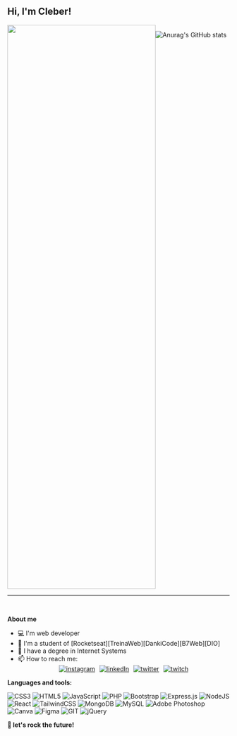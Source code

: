 <h2>Hi, I'm Cleber!</h2>
<div style="display:flex";justify-content:center>

  <img style="width:35vw;height:32vh" src="https://c.tenor.com/jM0aoM8e-iEAAAAM/web-developer-mycrxn.gif"/>

 ![Anurag's GitHub stats](https://github-readme-stats.vercel.app/api?username=cleberjunio&show_icons=true&theme=merko)</div>
 


* * *

<br/>

**About me**
- 💻 I'm web developer
- 🚀 I'm a student  of [Rocketseat][TreinaWeb][DankiCode][B7Web][DIO]
- 📝 I have a degree in Internet Systems
- 📫 How to reach me:<div style="display:flex;justify-content:center; gap:10px">[![instagram](https://img.shields.io/badge/Instagram-E4405F?style=for-the-badge&logo=instagram&logoColor=white)](https://www.instagram.com/juniocleberjunio/)
[![linkedIn](https://img.shields.io/badge/LinkedIn-0077B5?style=for-the-badge&logo=linkedin&logoColor=white)](https://www.linkedin.com/in/cleber-junio-7b999967/) 
[![twitter](https://img.shields.io/badge/Twitter-1DA1F2?style=for-the-badge&logo=twitter&logoColor=white)](https://twitter.com/CJMT77)
[![twitch](https://img.shields.io/badge/Twitch-9146FF?style=for-the-badge&logo=twitch&logoColor=white)](https://www.twitch.tv/cleber_ti)</div>

**Languages and tools:**

![CSS3](https://img.shields.io/badge/css3-%231572B6.svg?style=flat&logo=css3&logoColor=white) ![HTML5](https://img.shields.io/badge/html5-%23E34F26.svg?style=flat&logo=html5&logoColor=white) ![JavaScript](https://img.shields.io/badge/javascript-%23323330.svg?style=flat&logo=javascript&logoColor=%23F7DF1E) ![PHP](https://img.shields.io/badge/php-%23777BB4.svg?style=flat&logo=php&logoColor=white) ![Bootstrap](https://img.shields.io/badge/bootstrap-%23563D7C.svg?style=flat&logo=bootstrap&logoColor=white) ![Express.js](https://img.shields.io/badge/express.js-%23404d59.svg?style=flat&logo=express&logoColor=%2361DAFB) ![NodeJS](https://img.shields.io/badge/node.js-6DA55F?style=flat&logo=node.js&logoColor=white) ![React](https://img.shields.io/badge/react-%2320232a.svg?style=flat&logo=react&logoColor=%2361DAFB) ![TailwindCSS](https://img.shields.io/badge/tailwindcss-%2338B2AC.svg?style=flat&logo=tailwind-css&logoColor=white) ![MongoDB](https://img.shields.io/badge/MongoDB-%234ea94b.svg?style=flat&logo=mongodb&logoColor=white) ![MySQL](https://img.shields.io/badge/mysql-%2300f.svg?style=flat&logo=mysql&logoColor=white) ![Adobe Photoshop](https://img.shields.io/badge/adobephotoshop-%2331A8FF.svg?style=flat&logo=adobephotoshop&logoColor=white) ![Canva](https://img.shields.io/badge/Canva-%2300C4CC.svg?style=flat&logo=Canva&logoColor=white) 	![Figma](https://img.shields.io/badge/figma-%23F24E1E.svg?style=flat&logo=figma&logoColor=white) ![GIT](https://img.shields.io/badge/Git-fc6d26?style=flat&logo=git&logoColor=white) ![jQuery](https://img.shields.io/badge/jquery-%230769AD.svg?style=flat&logo=jquery&logoColor=white)




**🚀 let's rock the future!**
